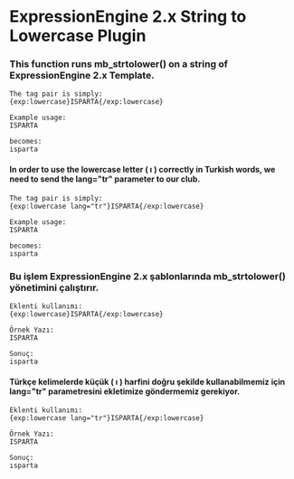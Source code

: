 # ExpressionEngine 2.x String to Lowercase Plugin


### This function runs mb_strtolower() on a string of ExpressionEngine 2.x Template.
```
The tag pair is simply:
{exp:lowercase}ISPARTA{/exp:lowercase}

Example usage:
ISPARTA

becomes:
isparta
```


#### In order to use the lowercase letter ( ı ) correctly in Turkish words, we need to send the lang="tr" parameter to our club.

```
The tag pair is simply:
{exp:lowercase lang="tr"}ISPARTA{/exp:lowercase}

Example usage:
ISPARTA

becomes:
ısparta
```


### Bu işlem ExpressionEngine 2.x şablonlarında mb_strtolower() yönetimini çalıştırır.

```
Eklenti kullanımı:
{exp:lowercase}ISPARTA{/exp:lowercase}

Örnek Yazı:
ISPARTA

Sonuç:
isparta
```


#### Türkçe kelimelerde küçük ( ı ) harfini doğru şekilde kullanabilmemiz için lang="tr" parametresini ekletimize göndermemiz gerekiyor.

```
Eklenti kullanımı:
{exp:lowercase lang="tr"}ISPARTA{/exp:lowercase}

Örnek Yazı:
ISPARTA

Sonuç:
ısparta
```
